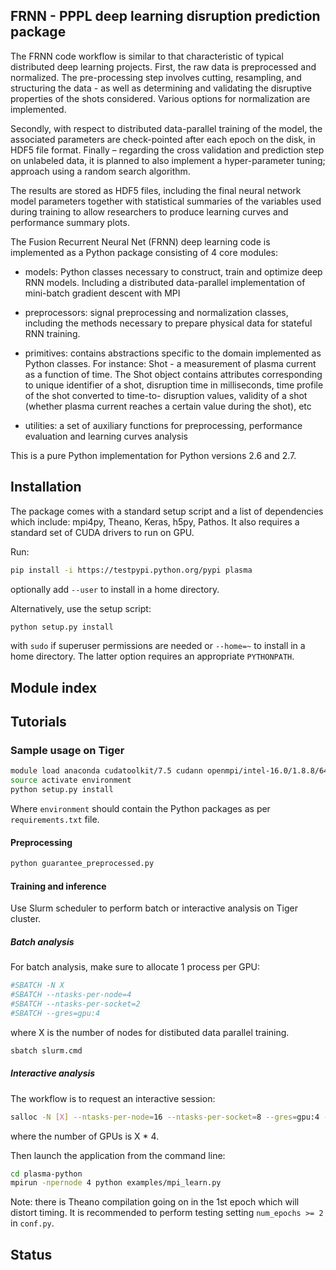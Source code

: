 ## FRNN - PPPL deep learning disruption prediction package

The FRNN code workflow is similar to that characteristic of typical distributed deep learning projects.
First, the raw data is preprocessed and normalized. The pre-processing step involves cutting, resampling, 
and structuring the data - as well as determining and validating the disruptive properties of
the shots considered. Various options for normalization are implemented. 

Secondly, with respect to distributed data-parallel training of the model, the associated parameters are check-pointed after each epoch on the disk, in HDF5 file format. Finally – regarding the cross validation and prediction step on
unlabeled data, it is planned to also implement a hyper-parameter tuning; approach using a random search algorithm.

The results are stored as HDF5 files, including the final neural network model parameters together with
statistical summaries of the variables used during training to allow researchers to produce learning
curves and performance summary plots.

The Fusion Recurrent Neural Net (FRNN) deep learning code is implemented as a Python package
consisting of 4 core modules:

- models: Python classes necessary to construct, train and optimize deep RNN models. Including a distributed data-parallel implementation of mini-batch gradient descent with MPI

- preprocessors: signal preprocessing and normalization classes, including the methods necessary to prepare physical data for stateful RNN training.

- primitives: contains abstractions specific to the domain implemented as Python classes. For instance: Shot - a measurement of plasma current as a function of time. The Shot object contains attributes corresponding to unique identifier of a shot, disruption time in milliseconds, time profile of the shot converted to time-to- disruption values, validity of a shot (whether plasma current reaches a certain value during the shot), etc

- utilities: a set of auxiliary functions for preprocessing, performance evaluation and learning curves analysis

This is a pure Python implementation for Python versions 2.6 and 2.7.

## Installation

The package comes with a standard setup script and a list of dependencies which include: mpi4py, Theano,
Keras, h5py, Pathos. It also requires a standard set of CUDA drivers to run on GPU.

Run:
```bash
pip install -i https://testpypi.python.org/pypi plasma
```
optionally add `--user` to install in a home directory.

Alternatively, use the setup script:

```bash
python setup.py install
```

with `sudo` if superuser permissions are needed or `--home=~` to install in a home directory. The latter option requires an appropriate `PYTHONPATH`.

## Module index

## Tutorials

### Sample usage on Tiger

```bash
module load anaconda cudatoolkit/7.5 cudann openmpi/intel-16.0/1.8.8/64
source activate environment
python setup.py install
```

Where `environment` should contain the Python packages as per `requirements.txt` file.

#### Preprocessing

```bash
python guarantee_preprocessed.py
```

#### Training and inference

Use Slurm scheduler to perform batch or interactive analysis on Tiger cluster.

##### Batch analysis

For batch analysis, make sure to allocate 1 process per GPU:

```bash
#SBATCH -N X
#SBATCH --ntasks-per-node=4
#SBATCH --ntasks-per-socket=2
#SBATCH --gres=gpu:4
```
where X is the number of nodes for distibuted data parallel training.


```bash
sbatch slurm.cmd
```

##### Interactive analysis

The workflow is to request an interactive session:

```bash
salloc -N [X] --ntasks-per-node=16 --ntasks-per-socket=8 --gres=gpu:4 -t 0-6:00
```
where the number of GPUs is X * 4.


Then launch the application from the command line:

```bash
cd plasma-python
mpirun -npernode 4 python examples/mpi_learn.py
```

Note: there is Theano compilation going on in the 1st epoch which will distort timing. It is recommended to perform testing setting `num_epochs >= 2` in `conf.py`.


## Status
